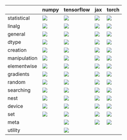 |              | numpy                                                                                                                                              | tensorflow                                                                                                                                         | jax                                                                                                                                                | torch                                                                                                                                              |
|:-------------|:---------------------------------------------------------------------------------------------------------------------------------------------------|:---------------------------------------------------------------------------------------------------------------------------------------------------|:---------------------------------------------------------------------------------------------------------------------------------------------------|:---------------------------------------------------------------------------------------------------------------------------------------------------|
| statistical  | <a href="Functional API/Core/statistical.md" rel="noopener noreferrer" target="_blank"><img src=https://img.shields.io/badge/-success-success></a> | <a href="Functional API/Core/statistical.md" rel="noopener noreferrer" target="_blank"><img src=https://img.shields.io/badge/-success-success></a> | <a href="Functional API/Core/statistical.md" rel="noopener noreferrer" target="_blank"><img src=https://img.shields.io/badge/-success-success></a> | <a href="Functional API/Core/statistical.md" rel="noopener noreferrer" target="_blank"><img src=https://img.shields.io/badge/-success-success></a> |
| linalg       | <a href="Functional API/Core/linalg.md" rel="noopener noreferrer" target="_blank"><img src=https://img.shields.io/badge/-failure-red></a>          | <a href="Functional API/Core/linalg.md" rel="noopener noreferrer" target="_blank"><img src=https://img.shields.io/badge/-failure-red></a>          | <a href="Functional API/Core/linalg.md" rel="noopener noreferrer" target="_blank"><img src=https://img.shields.io/badge/-failure-red></a>          | <a href="Functional API/Core/linalg.md" rel="noopener noreferrer" target="_blank"><img src=https://img.shields.io/badge/-failure-red></a>          |
| general      | <a href="Functional API/Core/general.md" rel="noopener noreferrer" target="_blank"><img src=https://img.shields.io/badge/-failure-red></a>         | <a href="Functional API/Core/general.md" rel="noopener noreferrer" target="_blank"><img src=https://img.shields.io/badge/-failure-red></a>         | <a href="Functional API/Core/general.md" rel="noopener noreferrer" target="_blank"><img src=https://img.shields.io/badge/-failure-red></a>         | <a href="Functional API/Core/general.md" rel="noopener noreferrer" target="_blank"><img src=https://img.shields.io/badge/-failure-red></a>         |
| dtype        | <a href="Functional API/Core/dtype.md" rel="noopener noreferrer" target="_blank"><img src=https://img.shields.io/badge/-failure-red></a>           | <a href="Functional API/Core/dtype.md" rel="noopener noreferrer" target="_blank"><img src=https://img.shields.io/badge/-failure-red></a>           | <a href="Functional API/Core/dtype.md" rel="noopener noreferrer" target="_blank"><img src=https://img.shields.io/badge/-failure-red></a>           | <a href="Functional API/Core/dtype.md" rel="noopener noreferrer" target="_blank"><img src=https://img.shields.io/badge/-failure-red></a>           |
| creation     | <a href="Functional API/Core/creation.md" rel="noopener noreferrer" target="_blank"><img src=https://img.shields.io/badge/-failure-red></a>        | <a href="Functional API/Core/creation.md" rel="noopener noreferrer" target="_blank"><img src=https://img.shields.io/badge/-failure-red></a>        | <a href="Functional API/Core/creation.md" rel="noopener noreferrer" target="_blank"><img src=https://img.shields.io/badge/-failure-red></a>        | <a href="Functional API/Core/creation.md" rel="noopener noreferrer" target="_blank"><img src=https://img.shields.io/badge/-failure-red></a>        |
| manipulation | <a href="Functional API/Core/manipulation.md" rel="noopener noreferrer" target="_blank"><img src=https://img.shields.io/badge/-failure-red></a>    | <a href="Functional API/Core/manipulation.md" rel="noopener noreferrer" target="_blank"><img src=https://img.shields.io/badge/-failure-red></a>    | <a href="Functional API/Core/manipulation.md" rel="noopener noreferrer" target="_blank"><img src=https://img.shields.io/badge/-failure-red></a>    | <a href="Functional API/Core/manipulation.md" rel="noopener noreferrer" target="_blank"><img src=https://img.shields.io/badge/-failure-red></a>    |
| elementwise  | <a href="Functional API/Core/elementwise.md" rel="noopener noreferrer" target="_blank"><img src=https://img.shields.io/badge/-failure-red></a>     | <a href="Functional API/Core/elementwise.md" rel="noopener noreferrer" target="_blank"><img src=https://img.shields.io/badge/-success-success></a> | <a href="Functional API/Core/elementwise.md" rel="noopener noreferrer" target="_blank"><img src=https://img.shields.io/badge/-failure-red></a>     | <a href="Functional API/Core/elementwise.md" rel="noopener noreferrer" target="_blank"><img src=https://img.shields.io/badge/-success-success></a> |
| gradients    | <a href="Functional API/Core/gradients.md" rel="noopener noreferrer" target="_blank"><img src=https://img.shields.io/badge/-failure-red></a>       | <a href="Functional API/Core/gradients.md" rel="noopener noreferrer" target="_blank"><img src=https://img.shields.io/badge/-success-success></a>   | <a href="Functional API/Core/gradients.md" rel="noopener noreferrer" target="_blank"><img src=https://img.shields.io/badge/-failure-red></a>       | <a href="Functional API/Core/gradients.md" rel="noopener noreferrer" target="_blank"><img src=https://img.shields.io/badge/-success-success></a>   |
| random       | <a href="Functional API/Core/random.md" rel="noopener noreferrer" target="_blank"><img src=https://img.shields.io/badge/-success-success></a>      | <a href="Functional API/Core/random.md" rel="noopener noreferrer" target="_blank"><img src=https://img.shields.io/badge/-success-success></a>      | <a href="Functional API/Core/random.md" rel="noopener noreferrer" target="_blank"><img src=https://img.shields.io/badge/-success-success></a>      | <a href="Functional API/Core/random.md" rel="noopener noreferrer" target="_blank"><img src=https://img.shields.io/badge/-success-success></a>      |
| searching    | <a href="Functional API/Core/searching.md" rel="noopener noreferrer" target="_blank"><img src=https://img.shields.io/badge/-failure-red></a>       | <a href="Functional API/Core/searching.md" rel="noopener noreferrer" target="_blank"><img src=https://img.shields.io/badge/-failure-red></a>       | <a href="Functional API/Core/searching.md" rel="noopener noreferrer" target="_blank"><img src=https://img.shields.io/badge/-failure-red></a>       | <a href="Functional API/Core/searching.md" rel="noopener noreferrer" target="_blank"><img src=https://img.shields.io/badge/-failure-red></a>       |
| nest         | <a href="Functional API/Core/nest.md" rel="noopener noreferrer" target="_blank"><img src=https://img.shields.io/badge/-success-success></a>        | <a href="Functional API/Core/nest.md" rel="noopener noreferrer" target="_blank"><img src=https://img.shields.io/badge/-failure-red></a>            | <a href="Functional API/Core/nest.md" rel="noopener noreferrer" target="_blank"><img src=https://img.shields.io/badge/-success-success></a>        | <a href="Functional API/Core/nest.md" rel="noopener noreferrer" target="_blank"><img src=https://img.shields.io/badge/-failure-red></a>            |
| device       | <a href="Functional API/Core/device.md" rel="noopener noreferrer" target="_blank"><img src=https://img.shields.io/badge/-failure-red></a>          | <a href="Functional API/Core/device.md" rel="noopener noreferrer" target="_blank"><img src=https://img.shields.io/badge/-success-success></a>      | <a href="Functional API/Core/device.md" rel="noopener noreferrer" target="_blank"><img src=https://img.shields.io/badge/-success-success></a>      | <a href="Functional API/Core/device.md" rel="noopener noreferrer" target="_blank"><img src=https://img.shields.io/badge/-failure-red></a>          |
| set          | <a href="Functional API/Core/set.md" rel="noopener noreferrer" target="_blank"><img src=https://img.shields.io/badge/-failure-red></a>             | <a href="Functional API/Core/set.md" rel="noopener noreferrer" target="_blank"><img src=https://img.shields.io/badge/-failure-red></a>             | <a href="Functional API/Core/set.md" rel="noopener noreferrer" target="_blank"><img src=https://img.shields.io/badge/-failure-red></a>             | <a href="Functional API/Core/set.md" rel="noopener noreferrer" target="_blank"><img src=https://img.shields.io/badge/-failure-red></a>             |
| meta         |                                                                                                                                                    | <a href="Functional API/Core/meta.md" rel="noopener noreferrer" target="_blank"><img src=https://img.shields.io/badge/-success-success></a>        | <a href="Functional API/Core/meta.md" rel="noopener noreferrer" target="_blank"><img src=https://img.shields.io/badge/-success-success></a>        | <a href="Functional API/Core/meta.md" rel="noopener noreferrer" target="_blank"><img src=https://img.shields.io/badge/-success-success></a>        |
| utility      |                                                                                                                                                    | <a href="Functional API/Core/utility.md" rel="noopener noreferrer" target="_blank"><img src=https://img.shields.io/badge/-success-success></a>     |                                                                                                                                                    |                                                                                                                                                    |